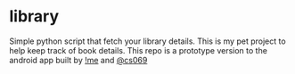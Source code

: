 # library

Simple python script that fetch your library details. This is my pet project to help keep track of book details. This repo is a prototype version to the android app built by [!me](https://github.com/cs5055) and [@cs069](https://github.com/cs069)

